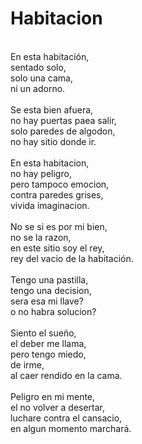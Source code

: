 # Habitacion
</br>
En esta habitación,</br>
sentado solo,</br>
solo una cama,</br>
ni un adorno.</br>
</br>
Se esta bien afuera,</br>
no hay puertas paea salir,</br>
solo paredes de algodon,</br>
no hay sitio donde ir.</br>
</br>
En esta habitacion,</br>
no hay peligro,</br>
pero tampoco emocion,</br>
contra paredes grises,</br>
vivida imaginacion.</br>
</br>
No se si es por mi bien,</br>
no se la razon,</br>
en este sitio soy el rey,</br>
rey del vacio de la habitación.</br>
</br>
Tengo una pastilla,</br>
tengo una decision,</br>
sera esa mi llave?</br>
o no habra solucion?</br>
</br>
Siento el sueño,</br>
el deber me llama,</br>
pero tengo miedo,</br>
de irme,</br>
al caer rendido en la cama.</br>
</br>
Peligro en mi mente,</br>
el no volver a desertar,</br>
luchare contra el cansacio,</br>
en algun momento marchará.</br>
